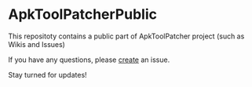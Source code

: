 # ApkToolPatcherPublic
This repositoty contains a public part of ApkToolPatcher project (such as Wikis and Issues)

If you have any questions, please [create](https://github.com/SnowVolf/ApkToolPatcherPublic/issues/new) an issue.

Stay turned for updates!
